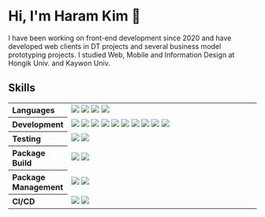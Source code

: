 <h1>Hi, I'm Haram Kim 👋</h1>

  <p>I have been working on front-end development since 2020 and have developed web clients in DT projects and several business model prototyping projects. I studied Web, Mobile and Information Design at Hongik Univ. and Kaywon Univ.</p>
  
<h2>Skills</h2>

  <table>
    <tr>
      <th width="12.5%" align="left">Languages</th>
      <td>
        <img src="https://img.shields.io/badge/TypeScript-3178C6?style=for-the-badge&logo=TypeScript&logoColor=white"/>
        <img src="https://img.shields.io/badge/JavaScript-F7DF1E?style=for-the-badge&logo=JavaScript&logoColor=black"/>
        <img src="https://img.shields.io/badge/HTML-E34F26?style=for-the-badge&logo=HTML5&logoColor=white"/>
        <img src="https://img.shields.io/badge/CSS-1572B6?style=for-the-badge&logo=CSS3&logoColor=white"/>
      </td>
    </tr>
    <tr>
      <th width="12.5%" align="left">Development</th>
      <td>
        <img src="https://img.shields.io/badge/Next.js-000000?style=for-the-badge&logo=Next.js&logoColor=white"/>
        <img src="https://img.shields.io/badge/React-61DAFB?style=for-the-badge&logo=React&logoColor=black"/>
        <img src="https://img.shields.io/badge/Redux-764ABC?style=for-the-badge&logo=Redux&logoColor=white"/>
        <img src="https://img.shields.io/badge/React Router-CA4245?style=for-the-badge&logo=ReactRouter&logoColor=white"/>
        <img src="https://img.shields.io/badge/React Query-FF4154?style=for-the-badge&logo=ReactQuery&logoColor=white"/>
        <img src="https://img.shields.io/badge/React Hook Form-EC5990?style=for-the-badge&logo=ReactHookForm&logoColor=white"/>
        <img src="https://img.shields.io/badge/Nuxt.js-00DC82?style=for-the-badge&logo=Nuxt.js&logoColor=white"/>
        <img src="https://img.shields.io/badge/Vue-4FC08D?style=for-the-badge&logo=Vue.js&logoColor=white"/>
        <img src="https://img.shields.io/badge/CSS&#8210;in&#8210;JS-DB7093?style=for-the-badge&logo=StyledComponents&logoColor=white"/>
        <img src="https://img.shields.io/badge/Tailwind CSS-06B6D4?style=for-the-badge&logo=TailwindCSS&logoColor=white"/>
      </td>
    </tr>
    <tr>
      <th width="12.5%" align="left">Testing</th>
      <td>
        <img src="https://img.shields.io/badge/Vitest-6E9F18?style=for-the-badge&logo=Vitest&logoColor=white"/>
        <img src="https://img.shields.io/badge/Testing Library-E33332?style=for-the-badge&logo=TestingLibrary&logoColor=white"/>
      </td>
    </tr>
    <tr>
      <th width="12.5%" align="left">Package Build</th>
      <td>
        <img src="https://img.shields.io/badge/Vite-646CFF?style=for-the-badge&logo=Vite&logoColor=white"/>
        <img src="https://img.shields.io/badge/Webpack-8DD6F9?style=for-the-badge&logo=Webpack&logoColor=2B3A42"/>
      </td>
    </tr>
    <tr>
      <th width="12.5%" align="left">Package Management</th>
      <td>
        <img src="https://img.shields.io/badge/Lerna-9333EA?style=for-the-badge&logo=Lerna&logoColor=white"/>
        <img src="https://img.shields.io/badge/Yarn-2C8EBB?style=for-the-badge&logo=Yarn&logoColor=white"/>
      </td>
    </tr>
    <tr>
      <th width="12.5%" align="left">CI/CD</th>
      <td>
        <img src="https://img.shields.io/badge/Git-F05032?style=for-the-badge&logo=Git&logoColor=white"/>
        <img src="https://img.shields.io/badge/Github Actions-2088FF?style=for-the-badge&logo=GithubActions&logoColor=white"/>
      </td>
    </tr>
  </table>
